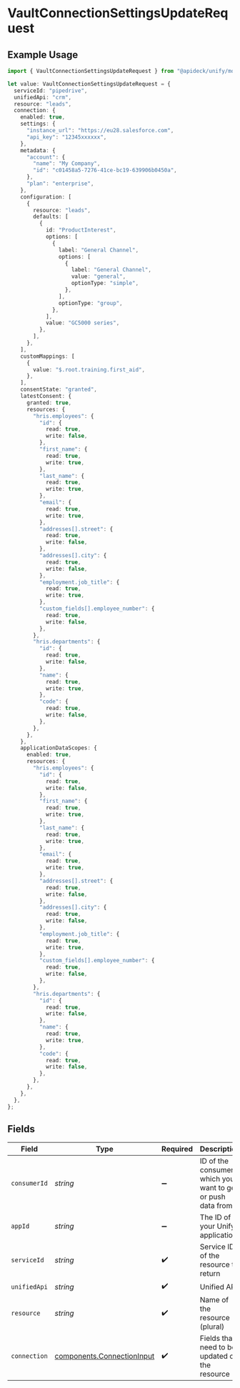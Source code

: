 # VaultConnectionSettingsUpdateRequest

## Example Usage

```typescript
import { VaultConnectionSettingsUpdateRequest } from "@apideck/unify/models/operations";

let value: VaultConnectionSettingsUpdateRequest = {
  serviceId: "pipedrive",
  unifiedApi: "crm",
  resource: "leads",
  connection: {
    enabled: true,
    settings: {
      "instance_url": "https://eu28.salesforce.com",
      "api_key": "12345xxxxxx",
    },
    metadata: {
      "account": {
        "name": "My Company",
        "id": "c01458a5-7276-41ce-bc19-639906b0450a",
      },
      "plan": "enterprise",
    },
    configuration: [
      {
        resource: "leads",
        defaults: [
          {
            id: "ProductInterest",
            options: [
              {
                label: "General Channel",
                options: [
                  {
                    label: "General Channel",
                    value: "general",
                    optionType: "simple",
                  },
                ],
                optionType: "group",
              },
            ],
            value: "GC5000 series",
          },
        ],
      },
    ],
    customMappings: [
      {
        value: "$.root.training.first_aid",
      },
    ],
    consentState: "granted",
    latestConsent: {
      granted: true,
      resources: {
        "hris.employees": {
          "id": {
            read: true,
            write: false,
          },
          "first_name": {
            read: true,
            write: true,
          },
          "last_name": {
            read: true,
            write: true,
          },
          "email": {
            read: true,
            write: true,
          },
          "addresses[].street": {
            read: true,
            write: false,
          },
          "addresses[].city": {
            read: true,
            write: false,
          },
          "employment.job_title": {
            read: true,
            write: true,
          },
          "custom_fields[].employee_number": {
            read: true,
            write: false,
          },
        },
        "hris.departments": {
          "id": {
            read: true,
            write: false,
          },
          "name": {
            read: true,
            write: true,
          },
          "code": {
            read: true,
            write: false,
          },
        },
      },
    },
    applicationDataScopes: {
      enabled: true,
      resources: {
        "hris.employees": {
          "id": {
            read: true,
            write: false,
          },
          "first_name": {
            read: true,
            write: true,
          },
          "last_name": {
            read: true,
            write: true,
          },
          "email": {
            read: true,
            write: true,
          },
          "addresses[].street": {
            read: true,
            write: false,
          },
          "addresses[].city": {
            read: true,
            write: false,
          },
          "employment.job_title": {
            read: true,
            write: true,
          },
          "custom_fields[].employee_number": {
            read: true,
            write: false,
          },
        },
        "hris.departments": {
          "id": {
            read: true,
            write: false,
          },
          "name": {
            read: true,
            write: true,
          },
          "code": {
            read: true,
            write: false,
          },
        },
      },
    },
  },
};
```

## Fields

| Field                                                                    | Type                                                                     | Required                                                                 | Description                                                              | Example                                                                  |
| ------------------------------------------------------------------------ | ------------------------------------------------------------------------ | ------------------------------------------------------------------------ | ------------------------------------------------------------------------ | ------------------------------------------------------------------------ |
| `consumerId`                                                             | *string*                                                                 | :heavy_minus_sign:                                                       | ID of the consumer which you want to get or push data from               | test-consumer                                                            |
| `appId`                                                                  | *string*                                                                 | :heavy_minus_sign:                                                       | The ID of your Unify application                                         | dSBdXd2H6Mqwfg0atXHXYcysLJE9qyn1VwBtXHX                                  |
| `serviceId`                                                              | *string*                                                                 | :heavy_check_mark:                                                       | Service ID of the resource to return                                     | pipedrive                                                                |
| `unifiedApi`                                                             | *string*                                                                 | :heavy_check_mark:                                                       | Unified API                                                              | crm                                                                      |
| `resource`                                                               | *string*                                                                 | :heavy_check_mark:                                                       | Name of the resource (plural)                                            | leads                                                                    |
| `connection`                                                             | [components.ConnectionInput](../../models/components/connectioninput.md) | :heavy_check_mark:                                                       | Fields that need to be updated on the resource                           |                                                                          |
